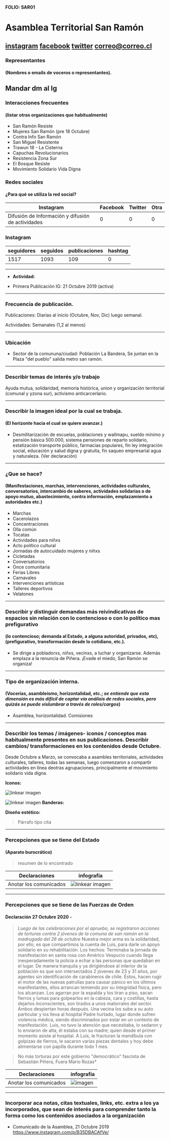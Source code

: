 #### FOLIO: SAR01
# Asamblea Territorial San Ramón 

[instagram]()
[facebook]()
[twitter]()
<correo@correo.cl>
---

### Representantes
#### (Nombres o emails de voceros o representantes).
Mandar dm al Ig
---
### Interacciones frecuentes
#### (listar otras organizaciones que habitualmente)
* San Ramón Resiste 
* Mujeres San Ramón (pre 18 Octubre) 
* Contra Info San Ramón 
* San Miguel Resistente 
* Trawun 18 - La Cisterna 
* Capuchas Revolucionarios
* Resistencia Zona Sur 
* El Bosque Resiste 
* Movimiento Solidario Vida Digna


### Redes sociales
#### ¿Para qué se utiliza la red social?
| Instagram | Facebook | Twitter | Otra 
|---|---|---|---|
|Difusión de Información y difusión de actividades |0|0| 0|

### **Instagram**
| seguidores | seguidos | publicaciones | hashtag 
|---|---|---|---|
|1517|1093|109| 0

---

* **Actividad:**   

* Primera Publicación IG: 21 Octubre 2019 (activa)

---
### Frecuencia de publicación.

Publicaciones: Diarias al inicio (Octubre, Nov, Dic) luego semanal.

Actividades: Semanales (1,2 al menos)

---
### Ubicación
* Sector de la comununa/ciudad: Población La Bandera, Se juntan en la  Plaza "del pueblo" salida metro san ramón.  

---
### Describir temas de interés y/o trabajo
Ayuda mutua, solidaridad, memoria histórica, union y organización territorial (comunal y yzona sur), activismo anticarcerlario. 

---
### Describir la imagen ideal por la cual se trabaja.
#### (El horizonte hacia el cual se quiere avanzar.)
* Desmilitarización de escuelas, poblaciones y wallmapu, sueldo mínimo y pensión básica 500.000, sistema pensiones de reparto solidario, estatización transporte público, farmacias populares, fin ley integración social, educación y salud digna y gratuita, fin saqueo empresarial agua y naturaleza. (Ver declaración)
---
### ¿Que se hace?
#### (Manifestaciones, marchas, intervenciones, actividades culturales, conversatorios, intercambio de saberes, actividades solidarias o de apoyo mutuo, abastecimiento, contra información, emplazamiento a autoridades etc.)
* Marchas
* Cacerolazos
* Concentraciones
* Olla común 
* Tocatas 
* Actividades para niñxs
* Acto político cultural
* Jornadas de autocuidado mujeres y niñxs 
* Cicletadas 
* Conversatorios
* Once comunitaria
* Ferias Libres 
* Carnavales 
* Intervenciones artísticas 
* Talleres deportivos 
* Velatones

---
### Describir y distinguir demandas más reivindicativas de espacios sin relación con lo contencioso o con lo político mas prefigurativo
#### (lo contencioso; demanda al Estado, a alguna autoridad, privados, etc), (prefigurativo, transformación desde lo cotidiano, etc.).
* Se dirige a pobladorxs, niñxs, vecinxs, a luchar y organizarse. Además emplaza a la renuncia de Piñera. ¡Evade el miedo, San Ramón se organiza! 
---
### Tipo de organización interna.
#### (Vocerías, asambleísmo, horizontalidad, etc.; *se entiende que esta dimensión es más difícil de captar vía análisis de redes sociales, pero quizás se puede vislumbrar a través de roles/cargos*)
* Asamblea, horizontalidad. Comisiones
---
### Describir los temas / imágenes- iconos / conceptos mas habitualmente presentes en sus publicaciones. Describir cambios/ transformaciones en los contenidos desde Octubre.
Desde Octubre a Marzo, se convocaba a asambles territoriales, actividades culturales, talleres, todas las semanas, luego comenzaron a compartir actividades en línea deotras agrupaciones, principalmente el movimiento solidario vida digna. 

**Iconos:**


![linkear imagen](1.png)

![linkear imagen](2.png)
**Banderas:**

**Diseño estético:**

> Párrafo tipo cita 

---
### Percepciones que se tiene del Estado
#### (Aparato burocrático)
> resumen de lo encontrado

| Declaraciones | infografía | 
|---|---|
|Anotar los comunicados | ![linkear imagen]() |

---
### Percepciones que se tiene de las Fuerzas de Orden
#### Declaración 27 Octubre 2020 - 
> *Luego de las celebraciones por el apruebo, se registraron acciones de torturas contra 2 jóvenes de la comuna de san ramón en la madrugada del 26 de octubre* Nuestra mejor arma es la solidaridad, por ello, es que compartimos la cuenta de Luis, para darle un apoyo solidario en su rehabilitación.
Los hechos: Terminaba la jornada de manifestación en santa rosa con Américo Vespucio cuando llega inesperadamente la policía a echar a las personas que quedaban en el lugar.
De manera tranquila y ya dirigiéndose al interior de la población es que son intersectados
2 jóvenes de 23 y 31 años, por agentes sin identificación de carabineros de chile. Éstos,
hacen rugir el motor de las nuevas patrullas para causar pánico en los últimos
manifestantes, ellos arrancan temiendo por su integridad física, pero los alcanzan.
Los agarran por la espalda y los tiran a piso, sacan fierros y lumas para golpearlos en la cabeza, cara y costillas, hasta dejarlos inconscientes, son tirados a unos matorrales del sector. Ambos despiertan horas después. Una vecina los sube a su auto particular y los lleva al hospital
Padre hurtado, lugar donde sufren violencia médica, siendo discriminados por estar en un contexto de manifestación.
Luis, no tuvo la atención que necesitaba, lo sedaron y lo enviaron de alta, él estaba con su
madre; quien desde el primer momento asiste al hospital. A Luis, le fracturan la mandíbula con golpizas de fierros, le sacaron varias piezas dentales y hoy debe alimentarse con papilla durante todo 1 mes. 

> No más torturas por este gobierno "democrático" fascista de Sebastián Piñera, Fuera Mario Rozas*




| Declaraciones | infografía | 
|---|---|
|Anotar los comunicados | ![imagen]() |


---
### Incorporar aca notas, citas textuales, links, etc. extra a los ya incorporados, que sean de interés para comprender tanto la forma como los contenidos asociados a la organización
* Comunicado de la Asamblea, 21 Octubre 2019
https://www.instagram.com/p/B35DBACAfVe/